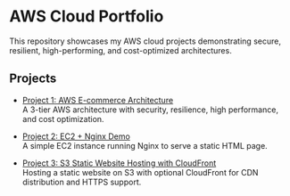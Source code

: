 # AWS Cloud Portfolio

This repository showcases my AWS cloud projects demonstrating secure, resilient, high-performing, and cost-optimized architectures.

## Projects

- [Project 1: AWS E-commerce Architecture](./project1/README.md)  
  A 3-tier AWS architecture with security, resilience, high performance, and cost optimization.

- [Project 2: EC2 + Nginx Demo](./project2/README.md)  
  A simple EC2 instance running Nginx to serve a static HTML page.

- [Project 3: S3 Static Website Hosting with CloudFront](./project3/README.md)  
  Hosting a static website on S3 with optional CloudFront for CDN distribution and HTTPS support.

